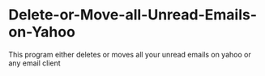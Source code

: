 # Delete-or-Move-all-Unread-Emails-on-Yahoo
This program either deletes or moves all your unread emails on yahoo or any email client
